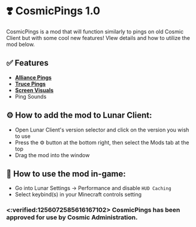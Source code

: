 # ❣️ **CosmicPings** 1.0

CosmicPings is a mod that will function similarly to pings on old Cosmic Client but with some cool new features! VIew details and how to utilize the mod below.

## ✅ Features

- [**Alliance Pings**](https://imgur.com/QXInJbm)
- [**Truce Pings**](https://imgur.com/pKGt4bN)
- [**Screen Visuals**](https://imgur.com/UoLNXuB)
- Ping Sounds

## ⚙️ How to add the mod to Lunar Client:

- Open Lunar Client's version selector and click on the version you wish to use
- Press the ⚙️ button at the bottom right, then select the Mods tab at the top
- Drag the mod into the window

## 📝 How to use the mod in-game:

- Go into Lunar Settings -> Performance and disable `HUD Caching`
- Select keybind(s) in your Minecraft controls setting

### <:verified:1256072585616167102>  CosmicPings has been approved for use by Cosmic Administration.
